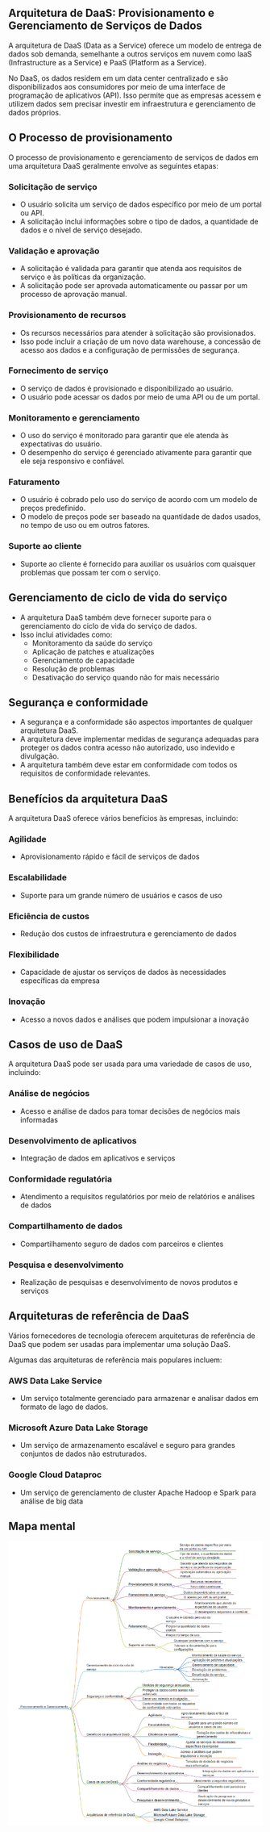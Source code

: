 ## Arquitetura de DaaS: Provisionamento e Gerenciamento de Serviços de Dados

A arquitetura de DaaS (Data as a Service) oferece um modelo de entrega de dados sob demanda, semelhante a outros serviços em nuvem como IaaS (Infrastructure as a Service) e PaaS (Platform as a Service). 

No DaaS, os dados residem em um data center centralizado e são disponibilizados aos consumidores por meio de uma interface de programação de aplicativos (API). Isso permite que as empresas acessem e utilizem dados sem precisar investir em infraestrutura e gerenciamento de dados próprios.

## O Processo de provisionamento 

O processo de provisionamento e gerenciamento de serviços de dados em uma arquitetura DaaS geralmente envolve as seguintes etapas:

### **Solicitação de serviço**

* O usuário solicita um serviço de dados específico por meio de um portal ou API.
* A solicitação inclui informações sobre o tipo de dados, a quantidade de dados e o nível de serviço desejado.

### **Validação e aprovação**

* A solicitação é validada para garantir que atenda aos requisitos de serviço e às políticas da organização.
* A solicitação pode ser aprovada automaticamente ou passar por um processo de aprovação manual.

### **Provisionamento de recursos**

* Os recursos necessários para atender à solicitação são provisionados.
* Isso pode incluir a criação de um novo data warehouse, a concessão de acesso aos dados e a configuração de permissões de segurança.

### **Fornecimento de serviço**

* O serviço de dados é provisionado e disponibilizado ao usuário.
* O usuário pode acessar os dados por meio de uma API ou de um portal.

### **Monitoramento e gerenciamento**

* O uso do serviço é monitorado para garantir que ele atenda às expectativas do usuário.
* O desempenho do serviço é gerenciado ativamente para garantir que ele seja responsivo e confiável.

### **Faturamento**

* O usuário é cobrado pelo uso do serviço de acordo com um modelo de preços predefinido.
* O modelo de preços pode ser baseado na quantidade de dados usados, no tempo de uso ou em outros fatores.

### **Suporte ao cliente**

* Suporte ao cliente é fornecido para auxiliar os usuários com quaisquer problemas que possam ter com o serviço.

## Gerenciamento de ciclo de vida do serviço

* A arquitetura DaaS também deve fornecer suporte para o gerenciamento do ciclo de vida do serviço de dados.
* Isso inclui atividades como:
    * Monitoramento da saúde do serviço
    * Aplicação de patches e atualizações
    * Gerenciamento de capacidade
    * Resolução de problemas
    * Desativação do serviço quando não for mais necessário

## Segurança e conformidade

* A segurança e a conformidade são aspectos importantes de qualquer arquitetura DaaS.
* A arquitetura deve implementar medidas de segurança adequadas para proteger os dados contra acesso não autorizado, uso indevido e divulgação.
* A arquitetura também deve estar em conformidade com todos os requisitos de conformidade relevantes.

## Benefícios da arquitetura DaaS

A arquitetura DaaS oferece vários benefícios às empresas, incluindo:

### **Agilidade** 
- Aprovisionamento rápido e fácil de serviços de dados
### **Escalabilidade** 
- Suporte para um grande número de usuários e casos de uso
### **Eficiência de custos** 
- Redução dos custos de infraestrutura e gerenciamento de dados
### **Flexibilidade** 
- Capacidade de ajustar os serviços de dados às necessidades específicas da empresa
### **Inovação** 
- Acesso a novos dados e análises que podem impulsionar a inovação

## Casos de uso de DaaS

A arquitetura DaaS pode ser usada para uma variedade de casos de uso, incluindo:

### **Análise de negócios** 
- Acesso e análise de dados para tomar decisões de negócios mais informadas
### **Desenvolvimento de aplicativos** 
- Integração de dados em aplicativos e serviços
### **Conformidade regulatória** 
- Atendimento a requisitos regulatórios por meio de relatórios e análises de dados
### **Compartilhamento de dados** 
- Compartilhamento seguro de dados com parceiros e clientes
### **Pesquisa e desenvolvimento** 
- Realização de pesquisas e desenvolvimento de novos produtos e serviços

## Arquiteturas de referência de DaaS

Vários fornecedores de tecnologia oferecem arquiteturas de referência de DaaS que podem ser usadas para implementar uma solução DaaS. 

Algumas das arquiteturas de referência mais populares incluem:

### **AWS Data Lake Service** 
- Um serviço totalmente gerenciado para armazenar e analisar dados em formato de lago de dados.
### **Microsoft Azure Data Lake Storage** 
- Um serviço de armazenamento escalável e seguro para grandes conjuntos de dados não estruturados.
### **Google Cloud Dataproc** 
- Um serviço de gerenciamento de cluster Apache Hadoop e Spark para análise de big data

## Mapa mental

![](../img/markmap_provisionamento_daas.md.png)